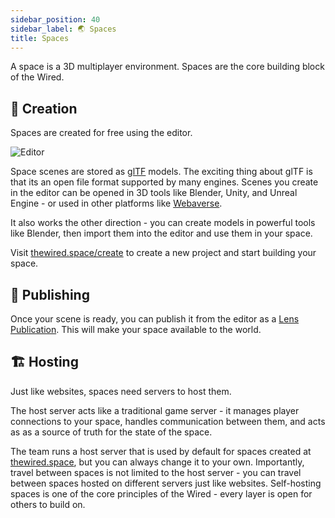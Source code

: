 ```yaml
---
sidebar_position: 40
sidebar_label: 🌏 Spaces
title: Spaces
---
```


A space is a 3D multiplayer environment. Spaces are the core building block of the Wired.

## 🎨 Creation

Spaces are created for free using the editor.

<div class="large-img">
  <img src="/img/Editor.png" alt="Editor" />
</div>

Space scenes are stored as [glTF](https://www.khronos.org/gltf/) models. The exciting thing about glTF is that its an open file format supported by many engines. Scenes you create in the editor can be opened in 3D tools like Blender, Unity, and Unreal Engine - or used in other platforms like [Webaverse](https://twitter.com/webaverse).

It also works the other direction - you can create models in powerful tools like Blender, then import them into the editor and use them in your space.

Visit [thewired.space/create](https://www.thewired.space/create) to create a new project and start building your space.

## 🌿 Publishing

Once your scene is ready, you can publish it from the editor as a [Lens Publication](https://docs.lens.xyz/docs/publication). This will make your space available to the world.

## 🏗️ Hosting

Just like websites, spaces need servers to host them.

The host server acts like a traditional game server - it manages player connections to your space, handles communication between them, and acts as as a source of truth for the state of the space.

The team runs a host server that is used by default for spaces created at [thewired.space](https://thewired.space), but you can always change it to your own. Importantly, travel between spaces is not limited to the host server - you can travel between spaces hosted on different servers just like websites. Self-hosting spaces is one of the core principles of the Wired - every layer is open for others to build on.
